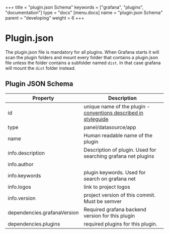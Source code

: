 +++
title = "plugin.json Schema"
keywords = ["grafana", "plugins", "documentation"]
type = "docs"
[menu.docs]
name = "plugin.json Schema"
parent = "developing"
weight = 6
+++

# Plugin.json

The plugin.json file is mandatory for all plugins. When Grafana starts it will scan the plugin folders and mount every folder that contains a plugin.json file unless the folder contains a subfolder named `dist`. In that case grafana will mount the `dist` folder instead.

## Plugin JSON Schema

| Property | Description |
| ------------- |-------------|
| id | unique name of the plugin - [conventions described in styleguide](./code-styleguide.md) |
| type | panel/datasource/app |
| name | Human readable name of the plugin |
| info.description | Description of plugin. Used for searching grafana net plugins |
| info.author | |
| info.keywords | plugin keywords. Used for search on grafana net|
| info.logos | link to project logos |
| info.version | project version of this commit. Must be semver |
| dependencies.grafanaVersion | Required grafana backend version for this plugin |
| dependencies.plugins | required plugins for this plugin. |
